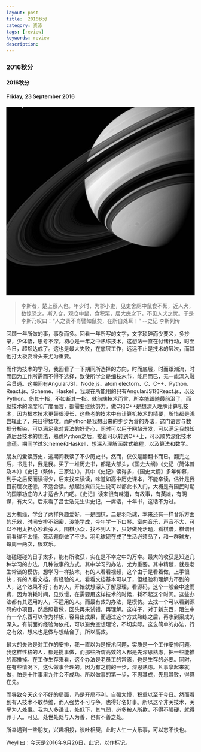 ```yaml
---
layout: post
title:  2016秋分
category: 资源
tags: [review]
keywords: review
description:
---
```


### 2016秋分

#### 2016秋分

#### Friday, 23 September 2016

![cassini](/../../assets/img/resource/2016/cassini_12.jpg)

> 李斯者，楚上蔡人也。年少时，为郡小吏，见吏舍厕中鼠食不絜，近人犬，数惊恐之。斯入仓，观仓中鼠，食积栗，居大庑之下，不见人犬之忧。于是李斯乃叹曰：“人之贤不肖譬如鼠矣，在所自处耳！”
--史记 李斯列传

回顾一年所做的事，事杂而多。回看一年所写的文字，文字琐碎而少要义，多抄录，少体悟，思考不深。初心是一年之中熟练技术，这想法一直在付诸行动，时至今日，超额达成了。这也是最大失败，在底层工作，远远不止是技术的层次，而其他打太极耍滑头来尤为重要。

而作为技术的学习，我回看了一下期间所选择的方向，时而底层，时而跟潮流，时而因为工作所需而不得不选择，致使所学全是细枝末节，能用而已，无一能深入融会贯通。这期间有AngularJS1、Node.js、atom electorn、C、C++、Python、React.js、Scheme、Haskell，我现在所能用的只有AngularJS1和React.js，以及Python。伤其十指，不如断其一指。就前端技术而言，所幸能跟随最前沿了，而就技术的深度和广度而言，都需要继续努力。做C和C++是想深入理解计算机技术，因为根本技术更替很漫长，这些老的技术中有计算机技术的精要，所惜都是浅尝辄止了，来日得猛攻。而Python是我想出来的步步为营的办法，这门语言与数据分析染，可以满足我对算法的好奇心，同时可以用于网站开发，可以满足我想知道后台技术的想法，熟悉Python之后，接着可以转到C++上，可以顺势深化技术底蕴。期间学过Scheme和Haskell，想深入理解函数式编程，以及算法和数学。

朋友的爱读历史，这期间我读了不少历史书。然而，仅仅是翻翻书而已，翻完之后，书是书，我是我。买了一堆历史书，都是大部头，《国史大纲》《史记（简体普及本）》《史记（繁体，三家注）》，其中《史记》读得多，《国史大纲》多年仰慕，到手之后反而读得少，后来找来读读，味道如高中历史课本，不能卒读，估计是我目前层次还低，不适合读。想起钱宾四先生说可以都此书入门，大概是有国民时期的国学功底的人才适合入门吧。《史记》读来很有味道，有故事，有英雄，有阴谋，有大义。后来看了吕世浩先生讲史记，一席话，十年书，这话不为过。

因为机缘，学会了两样兴趣爱好，一是围棋，二是羽毛球，本来还有一样音乐方面的乐器，时间安排不细密，没能学成，今年学一下口琴。室内音乐，声音不大，可以不用太担心吵着旁人。围棋小众，找不到人下，只好做死活题，看棋谱，棋谱目前看得不太懂，死活题倒做了不少。羽毛球现在成了生活必须品了，和一群球友，每周一两次，很欢乐。

磕磕碰碰的日子太多，能有所收获，实在是不幸之中的万幸。最大的收获是知道几种学习的办法，几种做事的方式，其中学习的办法，尤为重要。其中精髓，就是老生常谈的模仿。想学习一样技术，有的人看看视频，这个由于是看着做，上手很快；有的人看文档，有经验的人，看看文档基本可以了，但经验和理解力不到的人，这个效果不好；有的人，开始就想深入了解原理，看源码，这个一般会中途而费，因为消耗时间，见效慢，在需要用这样技术的时候，耗不起这个时间。这些办法都有其适用的人，不适用的人。而最有效的办法，是模仿。去找一个可以看到源码的小项目，然后照着做，回头再来试错，再理解。这样子，对于新东西，陌生中有一个东西可以作为样板，容易出成果，而通过这个方式熟练之后，再水到渠成的深入，有前面的经验为依托，可以避免空想理论，不切实际。这么简单的办法，行之有效，想来也是做与想结合了，所以高效。

最大的失败是对工作的安排，我一直以为是技术问题，实质是一个工作安排问题。我这样性格的人，都是揽事做，而那些所谓高效的人都是先深思熟虑，把一些能推的都推掉。在工作生存来看，这个办法是老员工的常态，也是生存的必要。同时，在有些情况下，这么做事合理的。因为有之前的一步，深思熟虑。凡事拿起来就做，怕是十件事里九件会不成功。所以做事的第一步，不思其成，先思其败，得算在先。

而导致今天这个不好的局面，乃是开局不利，自强太慢，积重以至于今日。然而看到有人技术不敢恭维，而人强势不可与争，也得好名好事。所以这个非关技术，关乎为人处事。我为人多谦让，处低下，其气弱，必多被人所欺，不得不强硬，就得罪于人。可见，处世处处与人为善，也有不善之处。

所幸遇到一些朋友，兴趣相投，谈吐相契，此时人生一大乐事，可以忘不快也。


Weyl 曰：今天是2016年9月26日，此记，以作标记。

